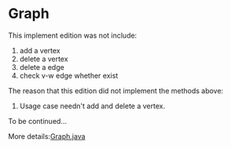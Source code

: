 # Graph

This implement edition was not include:
1. add a vertex
2. delete a vertex
3. delete a edge
4. check v-w edge whether exist

The reason that this edition did not implement the methods above:
1. Usage case needn't add and delete a vertex.

To be continued...

More details:[Graph.java](Graph.java)

